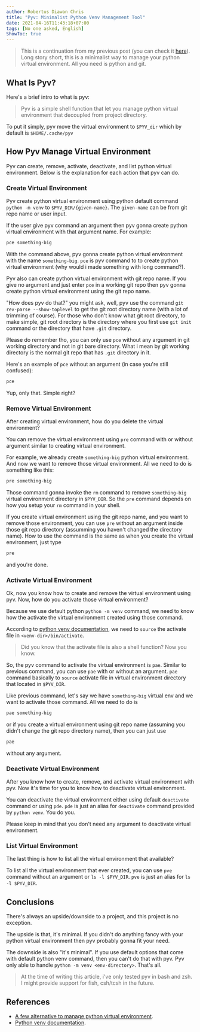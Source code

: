 ```yaml
---
author: Robertus Diawan Chris
title: "Pyv: Minimalist Python Venv Management Tool"
date: 2021-04-16T11:43:18+07:00
tags: [No one asked, English]
ShowToc: true
---
```


> This is a continuation from my previous post (you can check it [here](../python-venv)). Long story short, this is a minimalist way to manage your python virtual environment. All you need is python and git.

## What Is Pyv?

Here's a brief intro to what is pyv:
> Pyv is a simple shell function that let you manage python virtual environment that decoupled from project directory.

To put it simply, pyv move the virtual environment to `$PYV_dir` which by default is `$HOME/.cache/pyv`

## How Pyv Manage Virtual Environment

Pyv can create, remove, activate, deactivate, and list python virtual environment. Below is the explanation for each action that pyv can do.

### Create Virtual Environment

Pyv create python virtual environment using python default command `python -m venv` to `$PYV_DIR/{given-name}`. The `given-name` can be from git repo name or user input.

If the user give pyv command an argument then pyv gonna create python virtual environment with that argument name. For example:
```sh
pce something-big
```
With the command above, pyv gonna create python virtual environment with the name `something-big`. `pce` is pyv command to to create python virtual environment (why would i made something with long command?).

Pyv also can create python virtual environment with git repo name. If you give no argument and just enter `pce` in a working git repo then pyv gonna create python virtual environment using the git repo name.

"How does pyv do that?" you might ask, well, pyv use the command `git rev-parse --show-toplevel` to get the git root directory name (with a lot of trimming of course). For those who don't know what git root directory, to make simple, git root directory is the directory where you first use `git init` command or the directory that have `.git` directory.

Please do remember tho, you can only use `pce` without any argument in git working directory and not in git bare directory. What i mean by git working directory is the normal git repo that has `.git` directory in it.

Here's an example of `pce` without an argument (in case you're still confused):
```sh
pce
```
Yup, only that. Simple right?

### Remove Virtual Environment

After creating virtual environment, how do you delete the virtual environment?

You can remove the virtual environment using `pre` command with or without argument similar to creating virtual environment.

For example, we already create `something-big` python virtual environment. And now we want to remove those virtual environment. All we need to do is something like this:
```sh
pre something-big
```
Those command gonna invoke the `rm` command to remove `something-big` virtual environment directory in `$PYV_DIR`. So the `pre` command depends on how you setup your `rm` command in your shell.

If you create virtual environment using the git repo name, and you want to remove those environment, you can use `pre` without an argument inside those git repo directory (assumming you haven't changed the directory name). How to use the command is the same as when you create the virtual environment, just type
```sh
pre
```
and you're done.

### Activate Virtual Environment

Ok, now you know how to create and remove the virtual environment using pyv. Now, how do you activate those virtual environment?

Because we use default python `python -m venv` command, we need to know how the activate the virtual environment created using those command.

According to [python venv documentation](https://docs.python.org/3/library/venv.html#creating-virtual-environments), we need to `source` the activate file in `<venv-dir>/bin/activate`.
> Did you know that the activate file is also a shell function? Now you know.

So, the pyv command to activate the virtual environment is `pae`. Similar to previous command, you can use `pae` with or without an argument. `pae` command basically to `source` activate file in virtual environment directory that located in `$PYV_DIR`.

Like previous command, let's say we have `something-big` virtual env and we want to activate those command. All we need to do is
```sh
pae something-big
```
or if you create a virtual environment using git repo name (assuming you didn't change the git repo directory name), then you can just use
```sh
pae
```
without any argument.

### Deactivate Virtual Environment

After you know how to create, remove, and activate virtual environment with pyv. Now it's time for you to know how to deactivate virtual environment.

You can deactivate the virtual environment either using default `deactivate` command or using `pde`. `pde` is just an alias for `deactivate` command provided by `python venv`. You do you.

Please keep in mind that you don't need any argument to deactivate virtual environment.

### List Virtual Environment

The last thing is how to list all the virtual environment that available?

To list all the virtual environment that ever created, you can use `pve` command without an argument or `ls -l $PYV_DIR`. `pve` is just an alias for `ls -l $PYV_DIR`.

## Conclusions

There's always an upside/downside to a project, and this project is no exception.

The upside is that, it's minimal. If you didn't do anything fancy with your python virtual environment then pyv probably gonna fit your need.

The downside is also "it's minimal". If you use default options that come with default python venv command, then you can't do that with pyv. Pyv only able to handle `python -m venv <env-directory>`. That's all.

> At the time of writing this article, i've only tested pyv in bash and zsh. I might provide support for fish, csh/tcsh in the future.

## References

- [A few alternative to manage python virtual environment](https://dev.to/bowmanjd/python-tools-for-managing-virtual-environments-3bko).
- [Python venv documentation](https://docs.python.org/3/library/venv.html).
